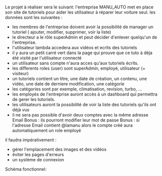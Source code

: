 Le projet à réaliser sera le suivant: 
l'entreprise MANU_AUTO met en place son site de tutoriels pour aider les utilisateur à réparer leur voiture seul. les données sont les suivantes :
- les membres de l'entreprise doivent avoir la possibilité de manager un tutoriel ( ajouter, modifier, supprimer, voir la liste) 
- le directeur a le rôle superAdmin et peut décider d'enlever quelqu'un de l'entreprise.
- l'utilisateur lambda accedera aux vidéos et ecrits des tutoriels 
- il y aura un petit carré vert dans la page qui prouve que ce tuto à déja été visité par l'utilisateur connecté
- un utilisateur sans compte n'aura acces qu'aux tutoriels écrits.
- les differents roles (user) sont superAdmin, employé, utilisateur (+ visiteur)
- un tutoriels contient un titre, une date de création, un contenu, une vidéo, une date de derniere modification, une catégorie
- les catégories sont par exemple, climatisation, revision, turbo, ...
- les employés de l'entreprise auront accès à un dashboard qui permettra de gerer les tutoriels.
- les utilisateurs auront la possibilité de voir la liste des tutoriels qu'ils ont déjà vus
- il ne sera pas possible d'avoir deux comptes avec la même adresse Email
Bonus : ils pourront modifier leur mot de passe
Bonus : si l'adresse Email contient @lamanu alors le compte créé aura automatiquement un role employé

il faudra impérativement :
- gérer l'emplacement des images et des vidéos 
- éviter les pages d'erreurs
- un système de connexion

Schéma fonctionnel:
